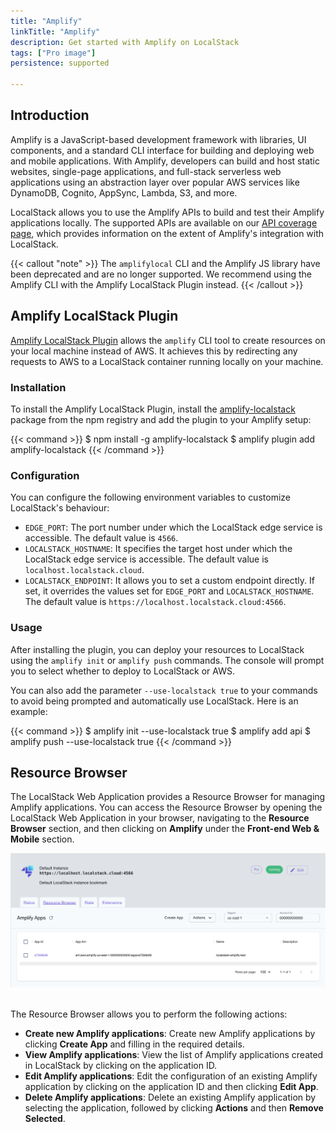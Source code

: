 ```yaml
---
title: "Amplify"
linkTitle: "Amplify"
description: Get started with Amplify on LocalStack
tags: ["Pro image"]
persistence: supported

---
```


## Introduction

Amplify is a JavaScript-based development framework with libraries, UI components, and a standard CLI interface for building and deploying web and mobile applications.
With Amplify, developers can build and host static websites, single-page applications, and full-stack serverless web applications using an abstraction layer over popular AWS services like DynamoDB, Cognito, AppSync, Lambda, S3, and more.

LocalStack allows you to use the Amplify APIs to build and test their Amplify applications locally.
The supported APIs are available on our [API coverage page](https://docs.localstack.cloud/references/coverage/coverage_amplify/), which provides information on the extent of Amplify's integration with LocalStack.

{{< callout "note" >}}
The `amplifylocal` CLI and the Amplify JS library have been deprecated and are no longer supported.
We recommend using the Amplify CLI with the Amplify LocalStack Plugin instead.
{{< /callout >}}

## Amplify LocalStack Plugin

[Amplify LocalStack Plugin](https://github.com/localstack/amplify-localstack) allows the `amplify` CLI tool to create resources on your local machine instead of AWS.
It achieves this by redirecting any requests to AWS to a LocalStack container running locally on your machine.

### Installation

To install the Amplify LocalStack Plugin, install the [amplify-localstack](https://www.npmjs.com/package/amplify-localstack) package from the npm registry and add the plugin to your Amplify setup:

{{< command >}}
$ npm install -g amplify-localstack
$ amplify plugin add amplify-localstack
{{< /command >}}

### Configuration

You can configure the following environment variables to customize LocalStack's behaviour:

- `EDGE_PORT`: The port number under which the LocalStack edge service is accessible.
  The default value is `4566`.
- `LOCALSTACK_HOSTNAME`: It specifies the target host under which the LocalStack edge service is accessible.
  The default value is `localhost.localstack.cloud`.
- `LOCALSTACK_ENDPOINT`: It allows you to set a custom endpoint directly.
  If set, it overrides the values set for `EDGE_PORT` and `LOCALSTACK_HOSTNAME`.
  The default value is `https://localhost.localstack.cloud:4566`.

### Usage

After installing the plugin, you can deploy your resources to LocalStack using the `amplify init` or `amplify push` commands.
The console will prompt you to select whether to deploy to LocalStack or AWS.

You can also add the parameter `--use-localstack true` to your commands to avoid being prompted and automatically use LocalStack.
Here is an example:

{{< command >}}
$ amplify init --use-localstack true
$ amplify add api
$ amplify push --use-localstack true
{{< /command >}}

## Resource Browser

The LocalStack Web Application provides a Resource Browser for managing Amplify applications.
You can access the Resource Browser by opening the LocalStack Web Application in your browser, navigating to the **Resource Browser** section, and then clicking on **Amplify** under the **Front-end Web & Mobile** section.

<img src="amplify-resource-browser.png" alt="Amplify Resource Browser" title="Amplify Resource Browser" width="900" />
<br><br>

The Resource Browser allows you to perform the following actions:

- **Create new Amplify applications**: Create new Amplify applications by clicking **Create App** and filling in the required details.
- **View Amplify applications**: View the list of Amplify applications created in LocalStack by clicking on the application ID.
- **Edit Amplify applications**: Edit the configuration of an existing Amplify application by clicking on the application ID and then clicking **Edit App**.
- **Delete Amplify applications**: Delete an existing Amplify application by selecting the application, followed by clicking **Actions** and then **Remove Selected**.

